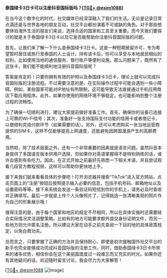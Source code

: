 **泰国绿卡3日卡可以注册抖音国际版吗？[[TG💪+ @esim1088](https://t.me/s/esim1088)]**

在当今这个数字化的时代，社交媒体已经深深融入了我们的生活。无论是记录日常点滴还是与世界各地的朋友互动，社交平台都扮演着不可或缺的角色。对于那些想要体验海外生活的朋友们来说，选择合适的国家和工具至关重要。而今天我们要探讨的就是关于泰国绿卡3日卡以及它是否能帮助你注册抖音国际版的问题。

首先，让我们来了解一下什么是泰国绿卡3日卡。这是一种短期居留许可，专为希望暂时居住或旅行至泰国的人士设计。持有该卡后，你可以享受与本地居民相似的权利，比如使用当地的通信服务、银行账户等便利设施。那么问题来了，既然有了这张卡，我们能不能顺利地注册抖音国际版呢？

答案是肯定的！只要你拥有有效的护照以及泰国绿卡3日卡，理论上就可以完成抖音国际版的注册流程。不过需要注意的是，在实际操作过程中可能会遇到一些小障碍。例如，某些国家可能对IP地址有所限制，这可能导致无法直接通过手机应用商店下载应用程序。此外，如果你使用的网络环境不够稳定，也可能影响到整个注册过程的流畅性。

为了确保一切顺利进行，建议大家提前做好准备工作。首先，确保你的设备已连接上可靠的Wi-Fi信号；其次，准备好一张支持国际支付功能的信用卡或者借记卡，以便顺利完成付款环节（如果需要的话）。另外，还可以考虑购买一张当地运营商提供的SIM卡，这样不仅能够提高上网速度，还能避免因跨国漫游产生的高额费用。

当然啦，除了技术层面之外，还有一个非常重要的因素就是语言问题。虽然抖音本身提供了多国语言版本供用户选择，但如果你对英语掌握得不是特别熟练的话，或许会感到有些吃力。因此，在正式开始之前最好先熟悉一下相关术语，并且尝试观看几段官方教程视频，这样可以帮助你更快地上手。

接下来我们就来看看具体的步骤吧！打开浏览器并搜索“TikTok”进入官方网站，点击页面上的“注册”按钮后按照提示输入必要的信息，包括手机号码、邮箱地址以及设置密码等等。接下来系统会发送一条验证码短信到你的手机上，请务必及时查收并正确填写。最后一步就是上传个人头像照片了，记得挑选一张清晰美观的照片作为自己的形象展示哦！

值得注意的是，由于每个国家和地区的规定不尽相同，所以在具体实施时还需要结合实际情况灵活调整策略。比如有的地方可能要求额外提交身份证明文件，而另一些地方则允许匿名注册。所以建议大家在动手之前先查阅一下目的地的具体政策规定，以免白费功夫。

总而言之，只要掌握了正确的方法并且保持耐心，即使是初次接触国外社交平台的新手也完全能够成功完成抖音国际版的注册工作。同时，借助泰国绿卡3日卡所带来的诸多优势，相信你会在这个美丽国度度过一段难忘而又充实的时光。如果你还有其他疑问的话，欢迎随时留言讨论，我会尽力为大家解答！

[[TG💪+ @esim1088](https://t.me/s/esim1088) ![Image](https://i.postimg.cc/4NQfJmqS/Snipaste-2025-05-13-00-14-12.png)]